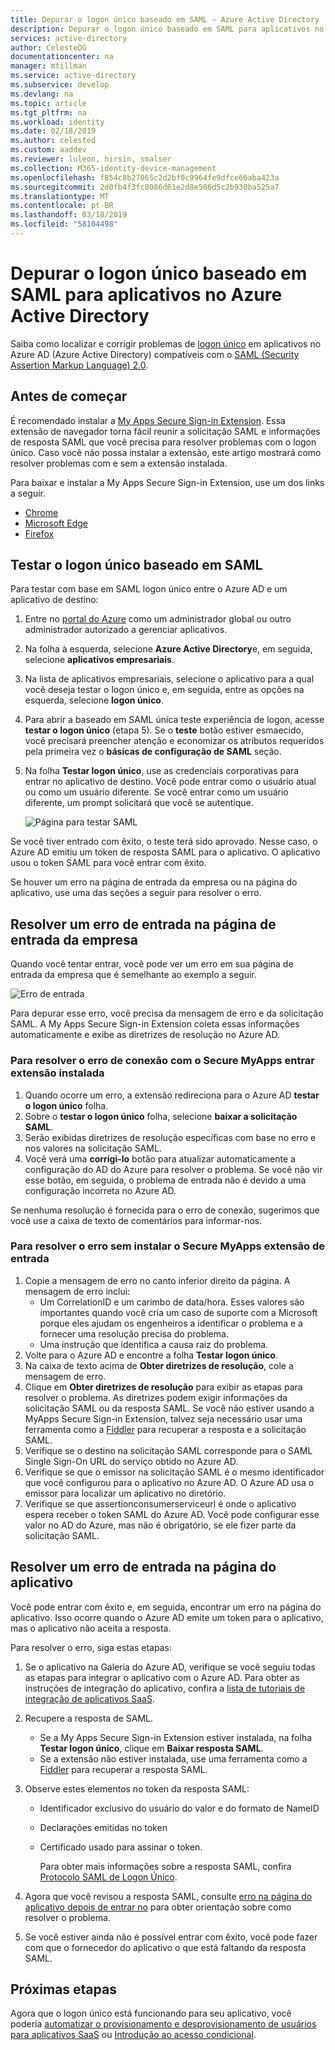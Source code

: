 ```yaml
---
title: Depurar o logon único baseado em SAML – Azure Active Directory | Microsoft Docs
description: Depurar o logon único baseado em SAML para aplicativos no Azure Active Directory.
services: active-directory
author: CelesteDG
documentationcenter: na
manager: mtillman
ms.service: active-directory
ms.subservice: develop
ms.devlang: na
ms.topic: article
ms.tgt_pltfrm: na
ms.workload: identity
ms.date: 02/18/2019
ms.author: celested
ms.custom: aaddev
ms.reviewer: luleon, hirsin, smalser
ms.collection: M365-identity-device-management
ms.openlocfilehash: f854c8b27065c2d2bf0c9964fe9dfce66aba423a
ms.sourcegitcommit: 2d0fb4f3fc8086d61e2d8e506d5c2b930ba525a7
ms.translationtype: MT
ms.contentlocale: pt-BR
ms.lasthandoff: 03/18/2019
ms.locfileid: "58104498"
---
```

# <a name="debug-saml-based-single-sign-on-to-applications-in-azure-active-directory"></a>Depurar o logon único baseado em SAML para aplicativos no Azure Active Directory

Saiba como localizar e corrigir problemas de [logon único](../manage-apps/what-is-single-sign-on.md) em aplicativos no Azure AD (Azure Active Directory) compatíveis com o [SAML (Security Assertion Markup Language) 2.0](https://en.wikipedia.org/wiki/Security_Assertion_Markup_Language). 

## <a name="before-you-begin"></a>Antes de começar

É recomendado instalar a [My Apps Secure Sign-in Extension](../user-help/active-directory-saas-access-panel-user-help.md#i-am-having-trouble-installing-the-my-apps-secure-sign-in-extension). Essa extensão de navegador torna fácil reunir a solicitação SAML e informações de resposta SAML que você precisa para resolver problemas com o logon único. Caso você não possa instalar a extensão, este artigo mostrará como resolver problemas com e sem a extensão instalada.

Para baixar e instalar a My Apps Secure Sign-in Extension, use um dos links a seguir.

- [Chrome](https://go.microsoft.com/fwlink/?linkid=866367)
- [Microsoft Edge](https://go.microsoft.com/fwlink/?linkid=845176)
- [Firefox](https://go.microsoft.com/fwlink/?linkid=866366)


## <a name="test-saml-based-single-sign-on"></a>Testar o logon único baseado em SAML

Para testar com base em SAML logon único entre o Azure AD e um aplicativo de destino:

1. Entre no [portal do Azure](https://portal.azure.com) como um administrador global ou outro administrador autorizado a gerenciar aplicativos.
1. Na folha à esquerda, selecione **Azure Active Directory**e, em seguida, selecione **aplicativos empresariais**. 
1. Na lista de aplicativos empresariais, selecione o aplicativo para a qual você deseja testar o logon único e, em seguida, entre as opções na esquerda, selecione **logon único**.
1. Para abrir a baseado em SAML única teste experiência de logon, acesse **testar o logon único** (etapa 5). Se o **teste** botão estiver esmaecido, você precisará preencher atenção e economizar os atributos requeridos pela primeira vez o **básicas de configuração de SAML** seção.
1. Na folha **Testar logon único**, use as credenciais corporativas para entrar no aplicativo de destino. Você pode entrar como o usuário atual ou como um usuário diferente. Se você entrar como um usuário diferente, um prompt solicitará que você se autentique.

    ![Página para testar SAML](./media/howto-v1-debug-saml-sso-issues/test-single-sign-on.png)


Se você tiver entrado com êxito, o teste terá sido aprovado. Nesse caso, o Azure AD emitiu um token de resposta SAML para o aplicativo. O aplicativo usou o token SAML para você entrar com êxito.

Se houver um erro na página de entrada da empresa ou na página do aplicativo, use uma das seções a seguir para resolver o erro.


## <a name="resolve-a-sign-in-error-on-your-company-sign-in-page"></a>Resolver um erro de entrada na página de entrada da empresa

Quando você tentar entrar, você pode ver um erro em sua página de entrada da empresa que é semelhante ao exemplo a seguir.

![Erro de entrada](./media/howto-v1-debug-saml-sso-issues/error.png)

Para depurar esse erro, você precisa da mensagem de erro e da solicitação SAML. A My Apps Secure Sign-in Extension coleta essas informações automaticamente e exibe as diretrizes de resolução no Azure AD. 

### <a name="to-resolve-the-sign-in-error-with-the-myapps-secure-sign-in-extension-installed"></a>Para resolver o erro de conexão com o Secure MyApps entrar extensão instalada

1. Quando ocorre um erro, a extensão redireciona para o Azure AD **testar o logon único** folha. 
1. Sobre o **testar o logon único** folha, selecione **baixar a solicitação SAML**. 
1. Serão exibidas diretrizes de resolução específicas com base no erro e nos valores na solicitação SAML.
1. Você verá uma **corrigi-lo** botão para atualizar automaticamente a configuração do AD do Azure para resolver o problema. Se você não vir esse botão, em seguida, o problema de entrada não é devido a uma configuração incorreta no Azure AD.

Se nenhuma resolução é fornecida para o erro de conexão, sugerimos que você use a caixa de texto de comentários para informar-nos.

### <a name="to-resolve-the-error-without-installing-the-myapps-secure-sign-in-extension"></a>Para resolver o erro sem instalar o Secure MyApps extensão de entrada

1. Copie a mensagem de erro no canto inferior direito da página. A mensagem de erro inclui:
    - Um CorrelationID e um carimbo de data/hora. Esses valores são importantes quando você cria um caso de suporte com a Microsoft porque eles ajudam os engenheiros a identificar o problema e a fornecer uma resolução precisa do problema.
    - Uma instrução que identifica a causa raiz do problema.
1. Volte para o Azure AD e encontre a folha **Testar logon único**.
1. Na caixa de texto acima de **Obter diretrizes de resolução**, cole a mensagem de erro.
1. Clique em **Obter diretrizes de resolução** para exibir as etapas para resolver o problema. As diretrizes podem exigir informações da solicitação SAML ou da resposta SAML. Se você não estiver usando a MyApps Secure Sign-in Extension, talvez seja necessário usar uma ferramenta como a [Fiddler](https://www.telerik.com/fiddler) para recuperar a resposta e a solicitação SAML.
1. Verifique se o destino na solicitação SAML corresponde para o SAML Single Sign-On URL do serviço obtido no Azure AD.
1. Verifique se que o emissor na solicitação SAML é o mesmo identificador que você configurou para o aplicativo no Azure AD. O Azure AD usa o emissor para localizar um aplicativo no diretório.
1. Verifique se que assertionconsumerserviceurl é onde o aplicativo espera receber o token SAML do Azure AD. Você pode configurar esse valor no AD do Azure, mas não é obrigatório, se ele fizer parte da solicitação SAML.


## <a name="resolve-a-sign-in-error-on-the-application-page"></a>Resolver um erro de entrada na página do aplicativo

Você pode entrar com êxito e, em seguida, encontrar um erro na página do aplicativo. Isso ocorre quando o Azure AD emite um token para o aplicativo, mas o aplicativo não aceita a resposta.   

Para resolver o erro, siga estas etapas:

1. Se o aplicativo na Galeria do Azure AD, verifique se você seguiu todas as etapas para integrar o aplicativo com o Azure AD. Para obter as instruções de integração do aplicativo, confira a [lista de tutoriais de integração de aplicativos SaaS](../saas-apps/tutorial-list.md).
1. Recupere a resposta de SAML.
    - Se a My Apps Secure Sign-in Extension estiver instalada, na folha **Testar logon único**, clique em **Baixar resposta SAML**.
    - Se a extensão não estiver instalada, use uma ferramenta como a [Fiddler](https://www.telerik.com/fiddler) para recuperar a resposta SAML. 
1. Observe estes elementos no token da resposta SAML:
   - Identificador exclusivo do usuário do valor e do formato de NameID
   - Declarações emitidas no token
   - Certificado usado para assinar o token. 

     Para obter mais informações sobre a resposta SAML, confira [Protocolo SAML de Logon Único](single-sign-on-saml-protocol.md).

1. Agora que você revisou a resposta SAML, consulte [erro na página do aplicativo depois de entrar no](../manage-apps/application-sign-in-problem-application-error.md) para obter orientação sobre como resolver o problema. 
1. Se você estiver ainda não é possível entrar com êxito, você pode fazer com que o fornecedor do aplicativo o que está faltando da resposta SAML.


## <a name="next-steps"></a>Próximas etapas

Agora que o logon único está funcionando para seu aplicativo, você poderia [automatizar o provisionamento e desprovisionamento de usuários para aplicativos SaaS](../manage-apps/user-provisioning.md) ou [Introdução ao acesso condicional](../conditional-access/app-based-conditional-access.md).
